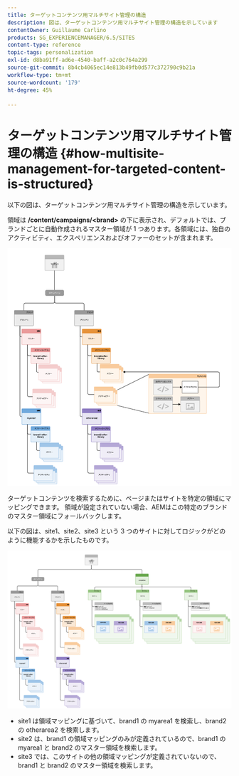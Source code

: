```yaml
---
title: ターゲットコンテンツ用マルチサイト管理の構造
description: 図は、ターゲットコンテンツ用マルチサイト管理の構造を示しています
contentOwner: Guillaume Carlino
products: SG_EXPERIENCEMANAGER/6.5/SITES
content-type: reference
topic-tags: personalization
exl-id: d8ba91ff-ad6e-4540-baff-a2c0c764a299
source-git-commit: 8b4cb4065ec14e813b49fb0d577c372790c9b21a
workflow-type: tm+mt
source-wordcount: '179'
ht-degree: 45%

---
```


# ターゲットコンテンツ用マルチサイト管理の構造 {#how-multisite-management-for-targeted-content-is-structured}

以下の図は、ターゲットコンテンツ用マルチサイト管理の構造を示しています。

領域は **/content/campaigns/&lt;brand>** の下に表示され、デフォルトでは、ブランドごとに自動作成されるマスター領域が 1 つあります。各領域には、独自のアクティビティ、エクスペリエンスおよびオファーのセットが含まれます。

![chlimage_1-268](assets/chlimage_1-268.png)

ターゲットコンテンツを検索するために、ページまたはサイトを特定の領域にマッピングできます。 領域が設定されていない場合、AEMはこの特定のブランドのマスター領域にフォールバックします。

以下の図は、site1、site2、site3 という 3 つのサイトに対してロジックがどのように機能するかを示したものです。

![chlimage_1-269](assets/chlimage_1-269.png)

* site1 は領域マッピングに基づいて、brand1 の myarea1 を検索し、brand2 の otherarea2 を検索します。
* site2 は、brand1 の領域マッピングのみが定義されているので、brand1 の myarea1 と brand2 のマスター領域を検索します。
* site3 では、このサイトの他の領域マッピングが定義されていないので、brand1 と brand2 のマスター領域を検索します。
